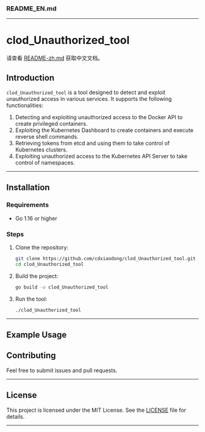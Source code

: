 
### README_EN.md

---

# clod_Unauthorized_tool

请查看 [README-zh.md](README-zh.md) 获取中文文档。

## Introduction

`clod_Unauthorized_tool` is a tool designed to detect and exploit unauthorized access in various services. It supports the following functionalities:

1. Detecting and exploiting unauthorized access to the Docker API to create privileged containers.
2. Exploiting the Kubernetes Dashboard to create containers and execute reverse shell commands.
3. Retrieving tokens from etcd and using them to take control of Kubernetes clusters.
4. Exploiting unauthorized access to the Kubernetes API Server to take control of namespaces.

---

## Installation

### Requirements

- Go 1.16 or higher

### Steps

1. Clone the repository:
   ```bash
   git clone https://github.com/cdxiaodong/clod_Unauthorized_tool.git
   cd clod_Unauthorized_tool
   ```

2. Build the project:
   ```bash
   go build -o clod_Unauthorized_tool
   ```

3. Run the tool:
   ```bash
   ./clod_Unauthorized_tool
   ```

---

## Example Usage




## Contributing

Feel free to submit issues and pull requests.

---

## License

This project is licensed under the MIT License. See the [LICENSE](LICENSE) file for details.

---


